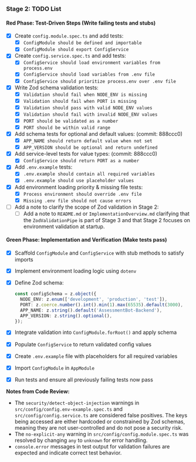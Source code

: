 ### Stage 2: TODO List

#### Red Phase: Test-Driven Steps (Write failing tests and stubs)

- [x] Create `config.module.spec.ts` and add tests:
  - [x] `ConfigModule should be defined and importable`
  - [x] `ConfigModule should export ConfigService`

- [x] Create `config.service.spec.ts` and add tests:
  - [x] `ConfigService should load environment variables from process.env`
  - [x] `ConfigService should load variables from .env file`
  - [x] `ConfigService should prioritize process.env over .env file`

- [x] Write Zod schema validation tests:
  - [x] `Validation should fail when NODE_ENV is missing`
  - [x] `Validation should fail when PORT is missing`
  - [x] `Validation should pass with valid NODE_ENV values`
  - [x] `Validation should fail with invalid NODE_ENV values`
  - [x] `PORT should be validated as a number`
  - [x] `PORT should be within valid range`

- [x] Add schema tests for optional and default values: (commit: 888ccc0)
  - [x] `APP_NAME should return default value when not set`
  - [x] `APP_VERSION should be optional and return undefined`

- [x] Add service-level tests for value types: (commit: 888ccc0)
  - [x] `ConfigService should return PORT as a number`

- [x] Add `.env.example` tests:
  - [x] `.env.example should contain all required variables`
  - [x] `.env.example should use placeholder values`

- [x] Add environment loading priority & missing file tests:
  - [x] `Process environment should override .env file`
  - [x] `Missing .env file should not cause errors`

- [ ] Add a note to clarify the scope of Zod validation in Stage 2:
  - [ ] Add a note to `README.md` or `ImplementationOverview.md` clarifying that the `ZodValidationPipe` is part of Stage 3 and that Stage 2 focuses on environment validation at startup.

#### Green Phase: Implementation and Verification (Make tests pass)

- [x] Scaffold `ConfigModule` and `ConfigService` with stub methods to satisfy imports

- [x] Implement environment loading logic using `dotenv`

- [x] Define Zod schema:

  ```typescript
  const configSchema = z.object({
    NODE_ENV: z.enum(['development', 'production', 'test']),
    PORT: z.coerce.number().int().min(1).max(65535).default(3000),
    APP_NAME: z.string().default('AssessmentBot-Backend'),
    APP_VERSION: z.string().optional(),
  });
  ```

- [x] Integrate validation into `ConfigModule.forRoot()` and apply schema

- [x] Populate `ConfigService` to return validated config values

- [x] Create `.env.example` file with placeholders for all required variables

- [x] Import `ConfigModule` in `AppModule`

- [x] Run tests and ensure all previously failing tests now pass

**Notes from Code Review:**

- The `security/detect-object-injection` warnings in `src/config/config.env-example.spec.ts` and `src/config/config.service.ts` are considered false positives. The keys being accessed are either hardcoded or constrained by Zod schemas, meaning they are not user-controlled and do not pose a security risk.
- The `no-explicit-any` warning in `src/config/config.module.spec.ts` was resolved by changing `any` to `unknown` for error handling.
- `console.error` messages in test output for validation failures are expected and indicate correct test behavior.
